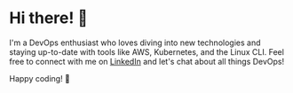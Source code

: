 # Hi there! 👋

I'm a DevOps enthusiast who loves diving into new technologies and staying up-to-date with tools like AWS, Kubernetes, and the Linux CLI. 
Feel free to connect with me on [LinkedIn]([https://www.linkedin.com/in/florian-ionescu/]) and let's chat about all things DevOps! 

Happy coding! 🚀
